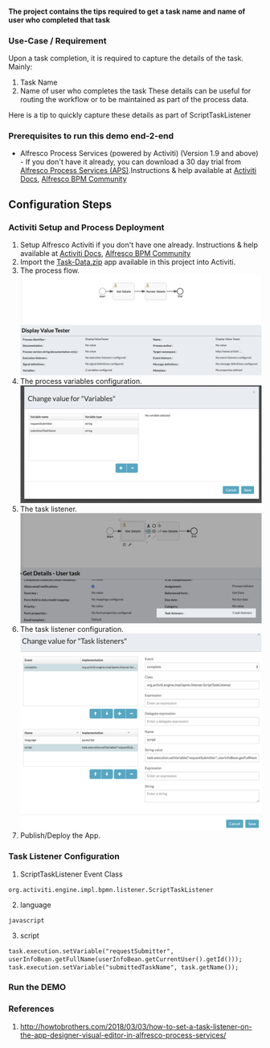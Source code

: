 #### The project contains the tips required to get a task name and name of user who completed that task

### Use-Case / Requirement
Upon a task completion, it is required to capture the details of the task. Mainly:
1. Task Name
2. Name of user who completes the task
These details can be useful for routing the workflow or to be maintained as part of the process data.

Here is a tip to quickly capture these details as part of ScriptTaskListener


### Prerequisites to run this demo end-2-end

* Alfresco Process Services (powered by Activiti) (Version 1.9 and above) - If you don't have it already, you can download a 30 day trial from [Alfresco Process Services (APS)](https://www.alfresco.com/products/business-process-management/alfresco-activiti).Instructions & help available at [Activiti Docs](http://docs.alfresco.com/activiti/docs/), [Alfresco BPM Community](https://community.alfresco.com/community/bpm)


## Configuration Steps

### Activiti Setup and Process Deployment
1. Setup Alfresco Activiti if you don't have one already. Instructions & help available at [Activiti Docs](http://docs.alfresco.com/activiti/docs/), [Alfresco BPM Community](https://community.alfresco.com/community/bpm)
2. Import the [Task-Data.zip](Task-Data.zip) app available in this project into Activiti.
3. The process flow.  ![Process-Flow](Process-Flow.png)
4. The process variables configuration. ![Process-Variables](Process-Variables.png)
5. The task listener. ![Task-Listener](Task-Listener.png)
6. The task listener configuration. ![Task-Listener-Configuration](Task-Listener-Configuration.png)
7. Publish/Deploy the App.

### Task Listener Configuration
1. ScriptTaskListener Event Class
```
org.activiti.engine.impl.bpmn.listener.ScriptTaskListener
```
2. language
```
javascript
```

3. script
```
task.execution.setVariable("requestSubmitter", userInfoBean.getFullName(userInfoBean.getCurrentUser().getId())); task.execution.setVariable("submittedTaskName", task.getName());
```

### Run the DEMO


### References
1. http://howtobrothers.com/2018/03/03/how-to-set-a-task-listener-on-the-app-designer-visual-editor-in-alfresco-process-services/
